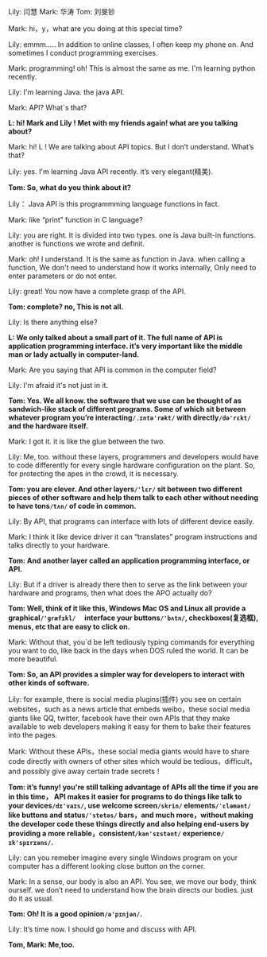 Lily:  闫慧            Mark:  华涛            Tom:  刘旻钞

Mark: hi，y，what are you doing at this special time?

Lily: emmm…..  In addition to online classes, I often keep my phone on. And sometimes I conduct programming exercises.

Mark: programming! oh!   This is almost the same as me.   I'm learning python recently.

Lily: I'm learning Java. the java API.

Mark: API?  What`s that?

**L: hi! Mark  and  Lily ! Met with my friends again! what are you talking about?**

Mark: hi!  L !   We are talking about API topics.  But I don’t  understand.   What’s that?

Lily: yes.   I'm learning Java API  recently.  it’s  very elegant(精美).

**Tom:  So, what do you think about it?**

Lily： Java  API is  this programmming language functions in fact.

Mark:  like “print”  function in C language?

Lily:  you are right.   It is divided into two types. one is Java built-in functions. another is functions we wrote and definit.

Mark:   oh! I understand. It is the same as function in Java.  when calling a function,  We don't need to understand how it works internally,  Only need to enter parameters or do not enter.

Lily:   great!  You now have a complete grasp of the API.

**Tom:    complete?   no, This is not all.**

Lily:     Is there anything else?

**L:    We only talked about a small part of it.  The full name of API is application programming interface.   it’s very important like the  middle man or lady actually  in computer-land.**

Mark:   Are you saying that API is common in the computer field?

Lily:   I'm afraid it's not just in it.

**Tom:  Yes. We all know. the software that we use  can be thought of as  sandwich-like stack of different programs. Some of which sit between whatever program you’re interacting`/ˌɪntə'rækt/` with directly`/də'rɛkt/` and the hardware itself.**

Mark:  I got it. it is  like the glue between the two.

Lily:  Me, too. without these layers, programmers and developers would have to code differently for every single hardware configuration on the plant. So, for protecting the apes in the crowd, it is necessary.

**Tom:  you are clever.  And other layers`/'lɛr/` sit between two different pieces of other software and help them talk to each other without needing to have tons`/tʌn/` of code in common.**

Lily:   By API, that programs can interface with lots of different device easily.

Mark:  I think it like device driver  it can “translates” program instructions and talks directly to your hardware.

**Tom: And another layer called an application programming interface, or API.**

Lily: But if a driver is already there then to serve as the link between your hardware and programs, then what does the APO actually do?

**Tom: Well, think of it like this,  Windows Mac OS and Linux all provide a graphical`/'ɡræfɪkl/  `  interface your buttons`/'bʌtn/`, checkboxes(复选框), menus, etc that are easy to click on.**

Mark:  Without that, you`d be left tediously typing commands for everything you want to do, like back in the days when DOS ruled the world. It can be more beautiful.

**Tom:  So, an API provides a simpler way for developers to interact with other kinds of software.**

Lily:   for example, there is social media plugins(插件) you see on certain websites，such as a news article that embeds weibo，these social media giants like QQ, twitter, facebook have their own APIs that they make available to web developers making it easy for them to bake their features into the pages.

Mark:  Without these APIs，these social media giants would have to share code directly with owners of other sites which would be tedious，difficult，and possibly give away certain trade secrets！

**Tom:  it’s funny! you're still talking advantage of APIs all the time if you are in this time， API makes it easier for programs to do things like talk to your devices`/dɪ'vaɪs/`, use welcome screen`/skrin/` elements`/ˈɛləmənt/` like buttons and status`/'stetəs/` bars，and much more，without making the developer code these things directly and also helping end-users by providing a more reliable，consistent`/kən'sɪstənt/` experience`/ɪk'spɪrɪəns/`.**

Lily:   can you remeber imagine every single Windows program on your computer has a different looking close button on the corner.

Mark:   In a sense, our body is also an API.  You see, we move our body, think ourself. we don’t need to understand how the brain directs our bodies.  just do it as usual.

**Tom:  Oh!   It is a good opinion`/ə'pɪnjən/`.**

Lily:  It’s time now. I should go home and  discuss with API.

**Tom, Mark:  Me,too.**

